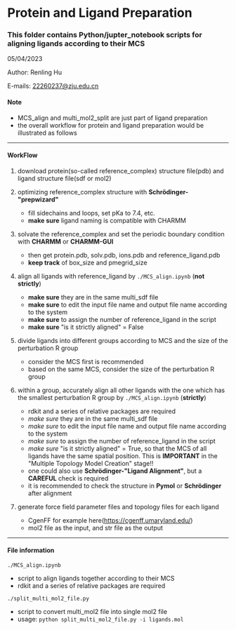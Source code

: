 # Protein and Ligand Preparation

### This folder contains Python/jupter_notebook scripts for aligning ligands according to their MCS

05/04/2023

Author: Renling Hu

E-mails: 22260237@zju.edu.cn

#### Note
 - MCS_align and multi_mol2_split are just part of ligand preparation
 - the overall workflow for protein and ligand preparation would be illustrated as follows

---
#### WorkFlow
1. download protein(so-called reference_complex) structure file(pdb) and ligand structure file(sdf or mol2)

2. optimizing reference_complex structure with **Schrödinger-"prepwizard"**
    - fill sidechains and loops, set pKa to 7.4, etc.
    - **make sure** ligand naming is compatible with CHARMM

3. solvate the reference_complex and set the periodic boundary condition with **CHARMM** or **CHARMM-GUI**
    - then get protein.pdb, solv.pdb, ions.pdb and reference_ligand.pdb
    - **keep track** of box_size and pmegrid_size

4. align all ligands with reference_ligand by `./MCS_align.ipynb` (**not strictly**)
    - **make sure** they are in the same multi_sdf file
    - **make sure** to edit the input file name and output file name according to the system
    - **make sure** to assign the number of reference_ligand in the script
    - **make sure** "is it strictly aligned" = False

5. divide ligands into different groups according to MCS and the size of the perturbation R group
    - consider the MCS first is recommended
    - based on the same MCS, consider the size of the perturbation R group

6. within a group, accurately align all other ligands with the one which has the smallest perturbation R group by `./MCS_align.ipynb` (**strictly**)
    - rdkit and a series of relative packages are required
    - *make sure* they are in the same multi_sdf file
    - *make sure* to edit the input file name and output file name according to the system
    - *make sure* to assign the number of reference_ligand in the script
    - *make sure* "is it strictly aligned" = True, so that the MCS of all ligands have the same spatial position. This is **IMPORTANT** in the "Multiple Topology Model Creation" stage!!
    - one could also use **Schrödinger-"Ligand Alignment"**, but a **CAREFUL** check is required
    - it is recommended to check the structure in **Pymol** or **Schrödinger** after alignment

7. generate force field parameter files and topology files for each ligand
    - CgenFF for example here(https://cgenff.umaryland.edu/)
    - mol2 file as the input, and str file as the output

---
#### File information
`./MCS_align.ipynb`
 - script to align ligands together according to their MCS
 - rdkit and a series of relative packages are required


`./split_multi_mol2_file.py`
 - script to convert multi_mol2 file into single mol2 file
 - usage: `python split_multi_mol2_file.py -i ligands.mol`